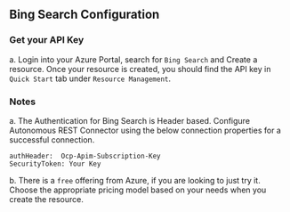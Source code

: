 ## Bing Search Configuration

### Get your API Key
a. Login into your Azure Portal, search for `Bing Search` and Create a resource. Once your resource is created, you should find the API key in `Quick Start` tab under `Resource Management`.

### Notes
a. The Authentication for Bing Search is Header based. Configure Autonomous REST Connector using the below connection properties for a successful connection.

	authHeader:  Ocp-Apim-Subscription-Key 
	SecurityToken: Your Key

b. There is a `free` offering from Azure, if you are looking to just try it. Choose the appropriate pricing model based on your needs when you create the resource.


	
